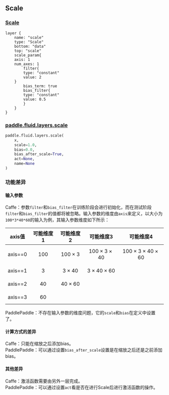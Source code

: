 ## Scale


### [Scale](http://caffe.berkeleyvision.org/tutorial/layers/scale.html)
```
layer {
    name: "scale"
    type: "Scale"
    bottom: "data"
    top: "scale"
    scale_param{
	axis: 1
	num_axes: 1
        filter{
	    type: "constant"
	    value: 2
	}
        bias_term: true
        bias_filter{
	    type: "constant"
	    value: 0.5
        }
    }
}
```


### [paddle.fluid.layers.scale](http://paddlepaddle.org/documentation/docs/zh/1.3/api_cn/layers_cn.html#permalink-137-scale)
```python
paddle.fluid.layers.scale(
    x, 
    scale=1.0,  
    bias=0.0, 
    bias_after_scale=True, 
    act=None, 
    name=None
)
```  

### 功能差异
#### 输入参数
Caffe：参数`filter`和`bias_filter`在训练阶段会进行初始化，而在测试阶段`filter`和`bias_filter`的值都将被忽略。输入参数的维度由`axis`来定义，以大小为`100*3*40*60`的输入为例，其输入参数维度如下所示：  

|   axis值    | 可能维度1 | 可能维度2 | 可能维度3 |  可能维度4  |
| :---------: | :-------: | :-------: | :-------: | :---------: |
| axis==0 |    $$100$$    |   $$100\times3$$   | $$100\times3\times40$$  | $$100\times3\times40\times60$$ |
| axis==1 |     $$3$$     |   $$3\times40$$    |  $$3\times40\times60$$  |             |
| axis==2 |    $$40$$     |   $$40\times60$$   |           |             |
| axis==3 |    $$60$$     |           |           |             |

  
PaddlePaddle：不存在输入参数的维度问题，它的`scale`和`bias`在定义中设置了。  

#### 计算方式的差异
Caffe：只能在缩放之后添加bias。  
PaddlePaddle：可以通过设置`bias_after_scale`设置是在缩放之后还是之前添加bias。


#### 其他差异
Caffe：激活函数需要由另外一层完成。  
PaddlePaddle：可以通过设置`act`看是否在进行Scale后进行激活函数的操作。
